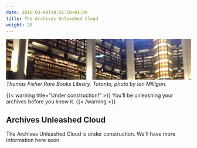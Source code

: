 ```yaml
---
date: 2016-03-09T19:56:50+01:00
title: The Archives Unleashed Cloud
weight: 20
---
```


![Rare books](/images/library.jpg)
*Thomas Fisher Rare Books Library, Toronto, photo by Ian Milligan.*

{{< warning title="Under construction!" >}}
You'll be unleashing your archives before you know it.
{{< /warning >}}

## Archives Unleashed Cloud

The Archives Unleashed Cloud is under construction. We'll have more information here soon.